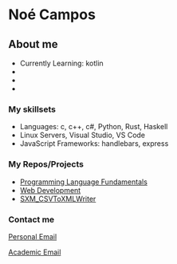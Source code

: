 <h1>Noé Campos </h1>
<h2>About me</h2>
<ul>
  <li>Currently Learning: kotlin</li>
  <li></li>
  <li></li>
  <li></li>
</ul>
<h3>
  My skillsets
</h3>
<ul>
  <li>Languages: c, c++, c#, Python, Rust, Haskell</li>
  <li>Linux Servers, Visual Studio, VS Code</li>
  <li>JavaScript Frameworks: handlebars, express</li>
</ul>
<h3>
  My Repos/Projects
</h3>
<ul>
  <li><a href = "https://github.com/ncamposp/cs381">Programming Language Fundamentals</a></li>
  <li><a href = "https://github.com/ncamposp/cs290">Web Development</a></li>
  <li><a href = "https://github.com/ncamposp/SXM_CSVToXMLWriter">SXM_CSVToXMLWriter</a></li>
</ul>
<h3>
  Contact me
</h3>

<p>
<a href = "mailto: campos.m.noe@gmail.com">Personal Email</a>
</p>

<p>
    <a href = "mailto: camposn@oregonstate.edu">Academic Email</a>
</p>

<!--
**ncamposp/ncamposp** is a ✨ _special_ ✨ repository because its `README.md` (this file) appears on your GitHub profile.

Here are some ideas to get you started:

- 🔭 I’m currently working on ...
- 🌱 I’m currently learning ...
- 👯 I’m looking to collaborate on ...
- 🤔 I’m looking for help with ...
- 💬 Ask me about ...
- 📫 How to reach me: ...
- 😄 Pronouns: ...
- ⚡ Fun fact: ...
-->
